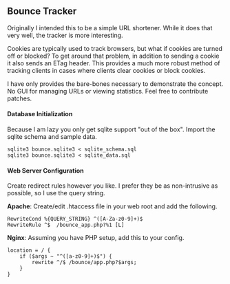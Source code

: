## Bounce Tracker ##

Originally I intended this to be a simple URL shortener.  While it does that very well, the tracker is more interesting.

Cookies are typically used to track browsers, but what if cookies are turned off or blocked?  To get around that problem, in addition to sending a cookie it also sends an ETag header.  This provides a much more robust method of tracking clients in cases where clients clear cookies or block cookies.

I have only provides the bare-bones necessary to demonstrate the concept.  No GUI for managing URLs or viewing statistics.  Feel free to contribute patches.

#### Database Initialization ####

Because I am lazy you only get sqlite support "out of the box".  Import the sqlite schema and sample data.

    sqlite3 bounce.sqlite3 < sqlite_schema.sql
    sqlite3 bounce.sqlite3 < sqlite_data.sql

#### Web Server Configuration ####

Create redirect rules however you like.  I prefer they be as non-intrusive as possible, so I use the query string.

**Apache**: Create/edit .htaccess file in your web root and add the following.

    RewriteCond %{QUERY_STRING} ^([A-Za-z0-9]+)$
    RewriteRule ^$  /bounce_app.php?%1 [L]

**Nginx**: Assuming you have PHP setup, add this to your config.

	location = / {
		if ($args ~ "^([a-z0-9]+)$") {
			rewrite ^/$ /bounce/app.php?$args;
		}
	}

